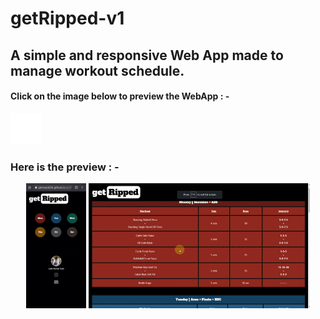 # getRipped-v1
## A simple and responsive Web App made to manage workout schedule.<br>
#### Click on the image below to preview the WebApp : - 
<a href="https://jatinvats636.github.io/getRipped-v1_webApp/" target="_blank"><img width="50" src="/images/ms-icon-310x310.png" /></a>
### Here is the preview : -
<p align="center"><img src="/video/getRipped_mobile.gif" height=200>&nbsp;<img src="/video/getRipped_desktop.gif" height=200></p>
